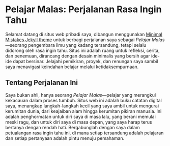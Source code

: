 # Pelajar Malas: Perjalanan Rasa Ingin Tahu

Selamat datang di situs web pribadi saya, dibangun menggunakan [Minimal Mistakes Jekyll theme](https://github.com/mmistakes/minimal-mistakes) untuk berbagi perjalanan saya sebagai *Pelajar Malas*—seorang pengembara ilmu yang kadang tersandung, tetapi selalu didorong oleh rasa ingin tahu. Situs ini adalah ruang untuk refleksi, cerita, dan penemuan, dirancang dengan desain minimalis yang bersih agar ide-ide dapat bersinar. Jelajahi pemikiran, proyek, dan renungan saya sambil saya menavigasi keindahan belajar melalui ketidaksempurnaan.

## Tentang Perjalanan Ini

Saya bukan ahli, hanya seorang *Pelajar Malas*—pelajar yang merangkul kekacauan dalam proses tumbuh. Situs web ini adalah buku catatan digital saya, menangkap langkah-langkah kecil yang saya ambil untuk mengurai kerumitan dunia, dari keajaiban alam hingga kerumitan pikiran manusia. Ini adalah penghormatan untuk diri saya di masa lalu, yang berani memulai meski ragu, dan untuk diri saya di masa depan, yang saya harap terus bertanya dengan rendah hati. Bergabunglah dengan saya dalam petualangan rasa ingin tahu ini, di mana setiap tersandung adalah pelajaran dan setiap pertanyaan adalah pintu menuju pemahaman.
